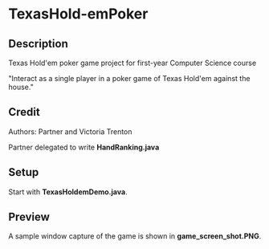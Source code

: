 # TexasHold-emPoker

## Description

Texas Hold'em poker game project for first-year Computer Science course

"Interact as a single player in a poker game of Texas Hold'em against the house."

## Credit

Authors: Partner and Victoria Trenton

Partner delegated to write **HandRanking.java**

## Setup

Start with **TexasHoldemDemo.java**.

## Preview

A sample window capture of the game is shown in **game_screen_shot.PNG**.
